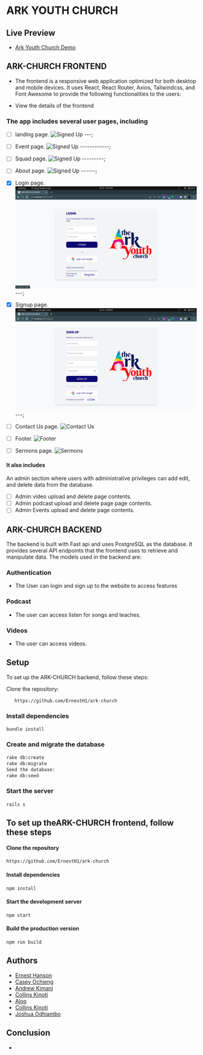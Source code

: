 # ARK YOUTH CHURCH

## Live Preview

- [Ark Youth Church Demo](https://ark-church-chi.vercel.app/)

## ARK-CHURCH FRONTEND

- The frontend is a responsive web application optimized for both desktop and mobile devices. It uses React, React Router, Axios, Tailwindcss, and Font Awesome to provide the following functionalities to the users:

- View the details of the frontend

### The app includes several user pages, including

- [ ] landing page.
      ![Signed Up](./src/assets/screenshots/)
      ---;
- [ ] Event page.
      ![Signed Up](./src/assets/screenshots/)
      ------------;
- [ ] Squad page.
      ![Signed Up](./src/assets/screenshots/)
      ---------;
- [ ] About page.
      ![Signed Up](./src/assets/screenshots/)
      ------;
- [x] Login page.
      ![Signed Up](./src/assets/screenshots/login.png)
      ---;
- [x] Signup page.
      ![Signed Up](./src/assets/screenshots/signup.png)
      ---;
- [ ] Contact Us page.
      ![Contact Us](./src/assets/screenshots/)

- [ ] Footer.
      ![Footer](./src/assets/screenshots/)
- [ ] Sermons page.
      ![Sermons](./src/assets/screenshots/)

#### It also includes

An admin section where users with administrative privileges can add edit, and delete data from the database.

- [ ] Admin video upload and delete page contents.
- [ ] Admin podcast upload and delete page page contents.
- [ ] Admin Events upload and delete page contents.

## ARK-CHURCH BACKEND

The backend is built with Fast api and uses PostgreSQL as the database. It provides several API endpoints that the frontend uses to retrieve and manipulate data. The models used in the backend are:

### Authentication

- The User can login and sign up to the website to access features

### Podcast

- The user can access listen for songs and teaches.

### Videos

- The user can access videos.

## Setup

To set up the ARK-CHURCH backend, follow these steps:

Clone the repository:

       https://github.com/ErnestH1/ark-church

### Install dependencies

    bundle install

### Create and migrate the database

    rake db:create
    rake db:migrate
    Seed the database:
    rake db:seed

### Start the server

    rails s

## To set up theARK-CHURCH frontend, follow these steps

#### Clone the repository

    https://github.com/ErnestH1/ark-church

#### Install dependencies

    npm install

#### Start the development server

    npm start

#### Build the production version

    npm run build

## Authors

- [Ernest Hanson](https://github.com/ErnestH1)
- [Casey Ochieng](https://github.com/caseyochieng)
- [Andrew Kimani](https://github.com/Nexus-coder)
- [Collins Kinoti]()
- [Aloo]()
- [Collins Kinoti]()
- [Joshua Odhiambo]()

## Conclusion

-
